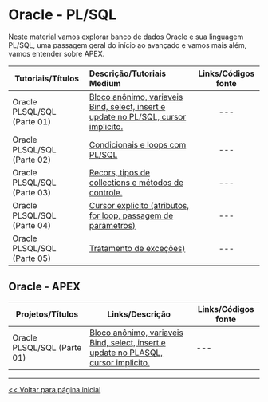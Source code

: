 # Oracle - PL/SQL
Neste material vamos explorar banco de dados Oracle e sua linguagem PL/SQL, uma passagem geral do início ao avançado e vamos mais além, vamos entender sobre APEX.

| Tutoriais/Títulos    | Descrição/Tutoriais Medium  | Links/Códigos fonte |
| --- | :--- | :---: |
| Oracle PLSQL/SQL (Parte 01) | [Bloco anônimo, variaveis Bind, select, insert e update no PL/SQL, cursor implicito.](https://medium.com/@dev.daniel.amorim/oracle-plsql-sql-5db80b8abb10) | --- |
| Oracle PLSQL/SQL (Parte 02) | [Condicionais e loops com PL/SQL](https://medium.com/@dev.daniel.amorim/oracle-plsql-sql-parte-02-e999ab635459) | --- |
| Oracle PLSQL/SQL (Parte 03) | [Recors, tipos de collections e métodos de controle.](https://medium.com/@dev.daniel.amorim/oracle-plsql-sql-parte-03-4ded7ec0b71f) | --- |
| Oracle PLSQL/SQL (Parte 04) | [Cursor explicito (atributos, for loop, passagem de parâmetros)](https://medium.com/@dev.daniel.amorim/cursor-explicito-cae828425c45) | --- |
| Oracle PLSQL/SQL (Parte 05) | [Tratamento de exceções)](https://medium.com/@dev.daniel.amorim/oracle-plsql-sql-parte-05-64d0722edb3) | --- |

## Oracle - APEX

| Projetos/Títulos  | Links/Descrição | Links/Códigos fonte | 
| --- | --- | --- |
| Oracle PLSQL/SQL (Parte 01) | [Bloco anônimo, variaveis Bind, select, insert e update no PLASQL, cursor implicito.](https://medium.com/@dev.daniel.amorim/oracle-plsql-sql-5db80b8abb10) | --- | --- |


<hr>

[<< Voltar para página inicial](https://github.com/dev-daniel-amorim)
